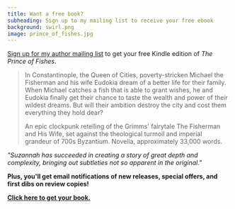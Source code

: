 ```yaml
---
title: Want a free book?
subheading: Sign up to my mailing list to receive your free ebook
background: swirl.png
image: prince_of_fishes.jpg
---
```


[Sign up for my author mailing list](http://vintagenovels.us10.list-manage2.com/subscribe?u=37e3f76c0f168f6d540fa9046&id=e8193327b9) to get your free Kindle edition of _The Prince of Fishes_.
  
> In Constantinople, the Queen of Cities, poverty-stricken Michael the Fisherman and his wife Eudokia dream of a better life for their family. When Michael catches a fish that is able to grant wishes, he and Eudokia finally get their chance to taste the wealth and power of their wildest dreams. But will their ambition destroy the city and cost them everything they hold dear?
> 
> An epic clockpunk retelling of the Grimms' fairytale The Fisherman and His Wife, set against the theological turmoil and imperial grandeur of 700s Byzantium. Novella, approximately 33,000 words.

_"Suzannah has succeeded in creating a story of great depth and complexity, bringing out subtleties not so apparent in the original."_

**Plus, you'll get email notifications of new releases, special offers, and first dibs on review copies!**

[**Click here to get your book.**](http://vintagenovels.us10.list-manage2.com/subscribe?u=37e3f76c0f168f6d540fa9046&id=e8193327b9)
